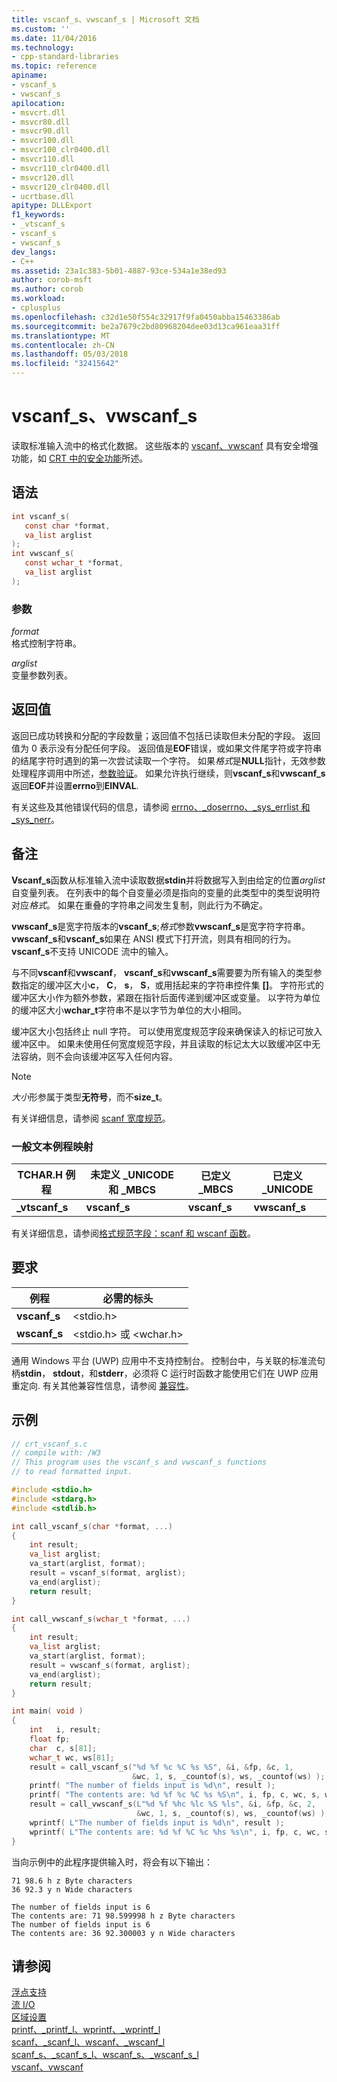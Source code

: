 ```yaml
---
title: vscanf_s、vwscanf_s | Microsoft 文档
ms.custom: ''
ms.date: 11/04/2016
ms.technology:
- cpp-standard-libraries
ms.topic: reference
apiname:
- vscanf_s
- vwscanf_s
apilocation:
- msvcrt.dll
- msvcr80.dll
- msvcr90.dll
- msvcr100.dll
- msvcr100_clr0400.dll
- msvcr110.dll
- msvcr110_clr0400.dll
- msvcr120.dll
- msvcr120_clr0400.dll
- ucrtbase.dll
apitype: DLLExport
f1_keywords:
- _vtscanf_s
- vscanf_s
- vwscanf_s
dev_langs:
- C++
ms.assetid: 23a1c383-5b01-4887-93ce-534a1e38ed93
author: corob-msft
ms.author: corob
ms.workload:
- cplusplus
ms.openlocfilehash: c32d1e50f554c32917f9fa0450abba15463386ab
ms.sourcegitcommit: be2a7679c2bd80968204dee03d13ca961eaa31ff
ms.translationtype: MT
ms.contentlocale: zh-CN
ms.lasthandoff: 05/03/2018
ms.locfileid: "32415642"
---
```

# <a name="vscanfs-vwscanfs"></a>vscanf_s、vwscanf_s

读取标准输入流中的格式化数据。 这些版本的 [vscanf、vwscanf](vscanf-vwscanf.md) 具有安全增强功能，如 [CRT 中的安全功能](../../c-runtime-library/security-features-in-the-crt.md)所述。

## <a name="syntax"></a>语法

```C
int vscanf_s(
   const char *format,
   va_list arglist
);
int vwscanf_s(
   const wchar_t *format,
   va_list arglist
);
```

### <a name="parameters"></a>参数

*format*<br/>
格式控制字符串。

*arglist*<br/>
变量参数列表。

## <a name="return-value"></a>返回值

返回已成功转换和分配的字段数量；返回值不包括已读取但未分配的字段。 返回值为 0 表示没有分配任何字段。 返回值是**EOF**错误，或如果文件尾字符或字符串的结尾字符时遇到的第一次尝试读取一个字符。 如果*格式*是**NULL**指针，无效参数处理程序调用中所述，[参数验证](../../c-runtime-library/parameter-validation.md)。 如果允许执行继续，则**vscanf_s**和**vwscanf_s**返回**EOF**并设置**errno**到**EINVAL**.

有关这些及其他错误代码的信息，请参阅 [errno、_doserrno、_sys_errlist 和 _sys_nerr](../../c-runtime-library/errno-doserrno-sys-errlist-and-sys-nerr.md)。

## <a name="remarks"></a>备注

**Vscanf_s**函数从标准输入流中读取数据**stdin**并将数据写入到由给定的位置*arglist*自变量列表。 在列表中的每个自变量必须是指向的变量的此类型中的类型说明符对应*格式*。 如果在重叠的字符串之间发生复制，则此行为不确定。

**vwscanf_s**是宽字符版本的**vscanf_s**;*格式*参数**vwscanf_s**是宽字符字符串。 **vwscanf_s**和**vscanf_s**如果在 ANSI 模式下打开流，则具有相同的行为。 **vscanf_s**不支持 UNICODE 流中的输入。

与不同**vscanf**和**vwscanf**， **vscanf_s**和**vwscanf_s**需要要为所有输入的类型参数指定的缓冲区大小**c**， **C**， **s**， **S**，或用括起来的字符串控件集 **[]**。 字符形式的缓冲区大小作为额外参数，紧跟在指针后面传递到缓冲区或变量。 以字符为单位的缓冲区大小**wchar_t**字符串不是以字节为单位的大小相同。

缓冲区大小包括终止 null 字符。 可以使用宽度规范字段来确保读入的标记可放入缓冲区中。 如果未使用任何宽度规范字段，并且读取的标记太大以致缓冲区中无法容纳，则不会向该缓冲区写入任何内容。

> [!NOTE]
> *大小*形参属于类型**无符号**，而不**size_t**。

有关详细信息，请参阅 [scanf 宽度规范](../../c-runtime-library/scanf-width-specification.md)。

### <a name="generic-text-routine-mappings"></a>一般文本例程映射

|TCHAR.H 例程|未定义 _UNICODE 和 _MBCS|已定义 _MBCS|已定义 _UNICODE|
|---------------------|------------------------------------|--------------------|-----------------------|
|**_vtscanf_s**|**vscanf_s**|**vscanf_s**|**vwscanf_s**|

有关详细信息，请参阅[格式规范字段：scanf 和 wscanf 函数](../../c-runtime-library/format-specification-fields-scanf-and-wscanf-functions.md)。

## <a name="requirements"></a>要求

|例程|必需的标头|
|-------------|---------------------|
|**vscanf_s**|\<stdio.h>|
|**wscanf_s**|\<stdio.h> 或 \<wchar.h>|

通用 Windows 平台 (UWP) 应用中不支持控制台。 控制台中，与关联的标准流句柄**stdin**， **stdout**，和**stderr**，必须将 C 运行时函数才能使用它们在 UWP 应用重定向. 有关其他兼容性信息，请参阅 [兼容性](../../c-runtime-library/compatibility.md)。

## <a name="example"></a>示例

```C
// crt_vscanf_s.c
// compile with: /W3
// This program uses the vscanf_s and vwscanf_s functions
// to read formatted input.

#include <stdio.h>
#include <stdarg.h>
#include <stdlib.h>

int call_vscanf_s(char *format, ...)
{
    int result;
    va_list arglist;
    va_start(arglist, format);
    result = vscanf_s(format, arglist);
    va_end(arglist);
    return result;
}

int call_vwscanf_s(wchar_t *format, ...)
{
    int result;
    va_list arglist;
    va_start(arglist, format);
    result = vwscanf_s(format, arglist);
    va_end(arglist);
    return result;
}

int main( void )
{
    int   i, result;
    float fp;
    char  c, s[81];
    wchar_t wc, ws[81];
    result = call_vscanf_s("%d %f %c %C %s %S", &i, &fp, &c, 1,
                           &wc, 1, s, _countof(s), ws, _countof(ws) );
    printf( "The number of fields input is %d\n", result );
    printf( "The contents are: %d %f %c %C %s %S\n", i, fp, c, wc, s, ws);
    result = call_vwscanf_s(L"%d %f %hc %lc %S %ls", &i, &fp, &c, 2,
                            &wc, 1, s, _countof(s), ws, _countof(ws) );
    wprintf( L"The number of fields input is %d\n", result );
    wprintf( L"The contents are: %d %f %C %c %hs %s\n", i, fp, c, wc, s, ws);
}
```

当向示例中的此程序提供输入时，将会有以下输出：

```Input
71 98.6 h z Byte characters
36 92.3 y n Wide characters
```

```Output
The number of fields input is 6
The contents are: 71 98.599998 h z Byte characters
The number of fields input is 6
The contents are: 36 92.300003 y n Wide characters
```

## <a name="see-also"></a>请参阅

[浮点支持](../../c-runtime-library/floating-point-support.md)<br/>
[流 I/O](../../c-runtime-library/stream-i-o.md)<br/>
[区域设置](../../c-runtime-library/locale.md)<br/>
[printf、_printf_l、wprintf、_wprintf_l](printf-printf-l-wprintf-wprintf-l.md)<br/>
[scanf、_scanf_l、wscanf、_wscanf_l](scanf-scanf-l-wscanf-wscanf-l.md)<br/>
[scanf_s、_scanf_s_l、wscanf_s、_wscanf_s_l](scanf-s-scanf-s-l-wscanf-s-wscanf-s-l.md)<br/>
[vscanf、vwscanf](vscanf-vwscanf.md)<br/>

